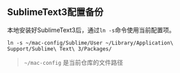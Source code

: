 ## SublimeText3配置备份

本地安装好SublimeText3后，通过`ln -s`命令使用当前配置项。

```
ln -s ~/mac-config/Sublime/User ~/Library/Application\ Support/Sublime\ Text\ 3/Packages/
```

> `~/mac-config` 是当前仓库的文件路径
